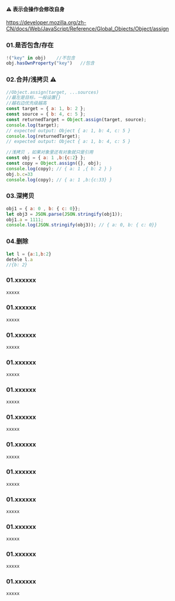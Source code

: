 #### ⚠️ 表示会操作会修改自身

https://developer.mozilla.org/zh-CN/docs/Web/JavaScript/Reference/Global_Objects/Object/assign
### 01.是否包含/存在
```javascript
!("key" in obj)    //不包含
obj.hasOwnProperty("key")   //包含
```

### 02.合并/浅拷贝 ⚠️
```javascript
//Object.assign(target, ...sources)
//最左是目标，一般设置{}
//越右边优先级越高
const target = { a: 1, b: 2 };
const source = { b: 4, c: 5 };
const returnedTarget = Object.assign(target, source);
console.log(target);
// expected output: Object { a: 1, b: 4, c: 5 }
console.log(returnedTarget);
// expected output: Object { a: 1, b: 4, c: 5 }

//浅拷贝 ，如果对象里还有对象就只是引用
const obj = { a: 1 ,b:{c:2} };
const copy = Object.assign({}, obj);
console.log(copy); // { a: 1 ,{ b: 2 } }
obj.b.c=33
console.log(copy); // { a: 1 ,b:{c:33} }

```

### 03.深拷贝
```javascript
obj1 = { a: 0 , b: { c: 0}}; 
let obj3 = JSON.parse(JSON.stringify(obj1)); 
obj1.a = 1111; 
console.log(JSON.stringify(obj3)); // { a: 0, b: { c: 0}}
```

### 04.删除
```javascript
let l = {a:1,b:2}
detele l.a
//{b: 2}
```

### 01.xxxxxx
```javascript
xxxxx
```

### 01.xxxxxx
```javascript
xxxxx
```

### 01.xxxxxx
```javascript
xxxxx
```

### 01.xxxxxx
```javascript
xxxxx
```

### 01.xxxxxx
```javascript
xxxxx
```

### 01.xxxxxx
```javascript
xxxxx
```

### 01.xxxxxx
```javascript
xxxxx
```

### 01.xxxxxx
```javascript
xxxxx
```

### 01.xxxxxx
```javascript
xxxxx
```

### 01.xxxxxx
```javascript
xxxxx
```

### 01.xxxxxx
```javascript
xxxxx
```

### 01.xxxxxx
```javascript
xxxxx
```

